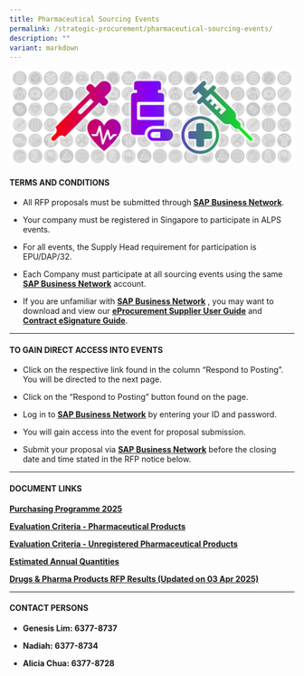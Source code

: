 ```yaml
---
title: Pharmaceutical Sourcing Events
permalink: /strategic-procurement/pharmaceutical-sourcing-events/
description: ""
variant: markdown
---
```

![](/images/Procurement/alps_sourcing_events_pharmaceutical_1920x640_clear.png)

#### TERMS AND CONDITIONS

* All RFP proposals must be submitted through **[SAP Business Network](https://supplier.ariba.com/)**.

* Your company must be registered in Singapore to participate in ALPS events.

*  For all events, the Supply Head requirement for participation is EPU/DAP/32.

*  Each Company must participate at all sourcing events using the same **[SAP Business Network](https://supplier.ariba.com/)** account.

* If you are unfamiliar with **[SAP Business Network](https://supplier.ariba.com/)** , you may want to download and view our **[eProcurement Supplier User Guide](https://for.sg/alps-eprocurement-supplier-user-guide)** and **[Contract eSignature Guide](/files/Sourcing%20Events/contract_esignature_guide_v1_2.pdf)**.

____________________________________________________________

#### TO GAIN DIRECT ACCESS INTO EVENTS

* Click on the respective link found in the column “Respond to Posting”. You will be directed to the next page.

* Click on the “Respond to Posting” button found on the page.

* Log in to **[SAP Business Network](https://supplier.ariba.com/)** by entering your ID and password.

* You will gain access into the event for proposal submission.

* Submit your proposal via **[SAP Business Network](https://supplier.ariba.com/)** before the closing date and time stated in the RFP notice below.

____________________________________________________________

#### DOCUMENT LINKS

**[Purchasing Programme 2025](/files/Pharma%20Sourcing%20Events/alps_pharma_purchasing_programme_2025.pdf)**

**[Evaluation Criteria - Pharmaceutical Products](/files/Pharma%20Sourcing%20Events/alps_evaluation_criteria_for_pharmaceutical_products_january_2025.pdf)**

**[Evaluation Criteria - Unregistered Pharmaceutical Products](/files/Pharma%20Sourcing%20Events/alps_evaluation_criteria_for_unregistered_pharmaceutical_products_january_2025.pdf)**

**[Estimated Annual Quantities](/files/Pharma%20Sourcing%20Events/estimated_annual_quantities_of_pharma_products.pdf)**

**[Drugs &amp; Pharma Products RFP Results (Updated on 03 Apr 2025)](/files/Pharma%20Sourcing%20Events/2025_apr_03_alps_pharma_rfp_results.pdf)**

____________________________________________________________

#### CONTACT PERSONS

* **Genesis Lim: 6377-8737**

* **Nadiah: 6377-8734**

* **Alicia Chua: 6377-8728**